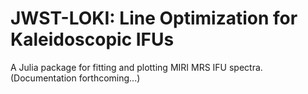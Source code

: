 # JWST-LOKI: Line Optimization for Kaleidoscopic IFUs

A Julia package for fitting and plotting MIRI MRS IFU spectra.
(Documentation forthcoming...)